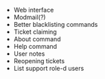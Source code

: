 * Web interface
* Modmail(?)
* Better blacklisting commands
* Ticket claiming
* About command
* Help command
* User notes
* Reopening tickets
* List support role-d users
